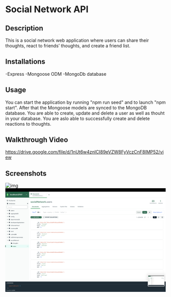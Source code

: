 # Social Network API

## Description

This is a social network web application where users can share their thoughts, react to friends’ thoughts, and create a friend list. 

## Installations

-Express
-Mongoose ODM
-MongoDb database


## Usage

You can start the application by running "npm run seed" and to launch "npm start". After that the Mongoose models are synced to the MongoDB database. You are able to create, update and delete a user as well as thouht in your database. You are aslo able to successfully create and delete reactions to thoughts.


## Walkthrough Video

https://drive.google.com/file/d/1nUt6w4znlCI89eVZW8FyVczCnF8lMP52/view

## Screenshots

![img](./Assets/Screen%20Shot%202023-02-13%20at%2011.04.49%20PM.pngAssets/)
![img](./Assets/Screen%20Shot%202023-02-13%20at%2011.04.56%20PM.png/)
